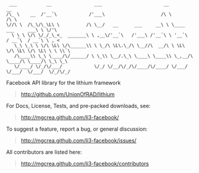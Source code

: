 	 ___           __                ___                       __                      __         
	/\_ \    __  /'__`\            /'___\                     /\ \                    /\ \        
	\//\ \  /\_\/\_\L\ \          /\ \__/   __      ___     __\ \ \____    ___     ___\ \ \/'\    
	  \ \ \ \/\ \/_/_\_<_  _______\ \ ,__\/'__`\   /'___\ /'__`\ \ '__`\  / __`\  / __`\ \ , <    
	   \_\ \_\ \ \/\ \L\ \/\______\\ \ \_/\ \L\.\_/\ \__//\  __/\ \ \L\ \/\ \L\ \/\ \L\ \ \ \\`\  
	   /\____\\ \_\ \____/\/______/ \ \_\\ \__/.\_\ \____\ \____\\ \_,__/\ \____/\ \____/\ \_\ \_\
	   \/____/ \/_/\/___/            \/_/ \/__/\/_/\/____/\/____/ \/___/  \/___/  \/___/  \/_/\/_/
																								  
																								  
Facebook API library for the lithium framework

> http://github.com/UnionOfRAD/lithium

For Docs, License, Tests, and pre-packed downloads, see:

> http://mgcrea.github.com/li3-facebook/

To suggest a feature, report a bug, or general discussion:

> http://mgcrea.github.com/li3-facebook/issues/

All contributors are listed here:


> http://mgcrea.github.com/li3-facebook/contributors